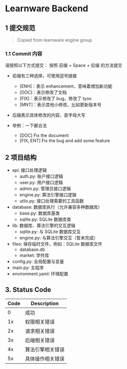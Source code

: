 # Learnware Backend

## 1 提交规范

> Copied from learnware engine group

### 1.1 Commit 内容

请按照以下方式提交：
按照 前缀 + Space + 后缀 的方法提交
* 前缀有三种选择，可使用逗号链接
  *  [ENH]：表示 enhancement，意味着增加新功能
  *  [DOC]：表示修改了文档
  *  [FIX]：表示修改了 bug，修改了 tyoo
  *  [MNT]：表示其他小修改，比如更新版本号

* 后缀表示具体修改的内容，首字母大写
  
* 举例：一下都合法
  * [DOC] Fix the document
  * [FIX, ENT] Fix the bug and add some feature



## 2 项目结构

* api: 接口处理逻辑
  * auth.py: 账户接口逻辑
  * user.py: 用户接口逻辑
  * admin.py: 管理员接口逻辑
  * engine.py: 算法引擎接口逻辑
  * utils.py: 接口处理需要的工具函数
* database: 数据库执行（允许兼容多种数据库）
  * base.py: 数据库基类
  * sqlite.py: SQLite 数据库类
* lib: 数据库、算法引擎的交互逻辑
  * sqlite.py: 与 SQLite 数据库交互
  * engine.py: 与算法引擎交互（暂未完成）
* files: 保存临时文件，例如：SQLite 数据库文件
  * database.db
  * market: 学件库
* config.py: 全局配置与变量
* main.py: 主程序
* environment.yaml: 环境配置

## 3. Status Code

| Code | Description |
| ---- | ---- |
|   0  | 成功     |
|  1x  | 权限相关错误     |
|  2x  | 请求相关错误    |
|  3x  | 后端相关错误     |
|  4x  | 算法引擎相关错误     |
|  5x  | 具体操作相关错误     |
